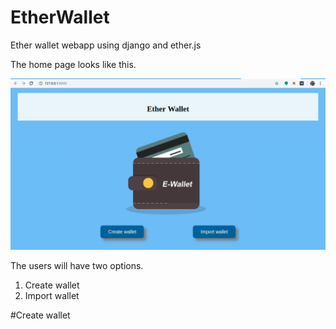 # EtherWallet
Ether wallet webapp using django and ether.js

The home page looks like this.

![Image of homepage](https://github.com/Allwin12/EtherWallet/blob/master/screenshots/homepage.png)

The users will have two options.    
1. Create wallet
2. Import wallet

#Create wallet
